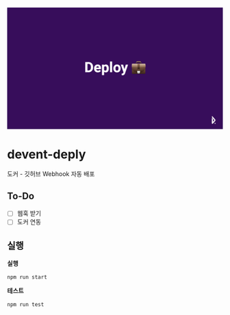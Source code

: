 ![head](./head.png)

# devent-deply
도커 - 깃허브 Webhook 자동 배포

## To-Do

* [ ] 웹훅 받기
* [ ] 도커 연동

## 실행


**실행**

```
npm run start
```
**테스트**

```
npm run test
```

